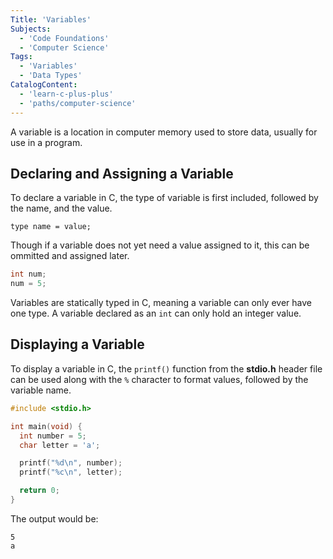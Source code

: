 ```yaml
---
Title: 'Variables'
Subjects:
  - 'Code Foundations'
  - 'Computer Science'
Tags:
  - 'Variables'
  - 'Data Types'
CatalogContent:
  - 'learn-c-plus-plus'
  - 'paths/computer-science'
---
```


A variable is a location in computer memory used to store data, usually for use in a program.

## Declaring and Assigning a Variable

To declare a variable in C, the type of variable is first included, followed by the name, and the value.

```pseudo
type name = value;
```

Though if a variable does not yet need a value assigned to it, this can be ommitted and assigned later.

```c
int num;
num = 5;
```

Variables are statically typed in C, meaning a variable can only ever have one type. A variable declared as an `int` can only hold an integer value.

## Displaying a Variable

To display a variable in C, the `printf()` function from the **stdio.h** header file can be used along with the `%` character to format values, followed by the variable name.

```c
#include <stdio.h>

int main(void) {
  int number = 5;
  char letter = 'a';

  printf("%d\n", number);
  printf("%c\n", letter);

  return 0;
}
```

The output would be:

```shell
5
a
```

